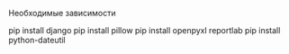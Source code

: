 Необходимые зависимости

pip install django
pip install pillow
pip install openpyxl reportlab
pip install python-dateutil

